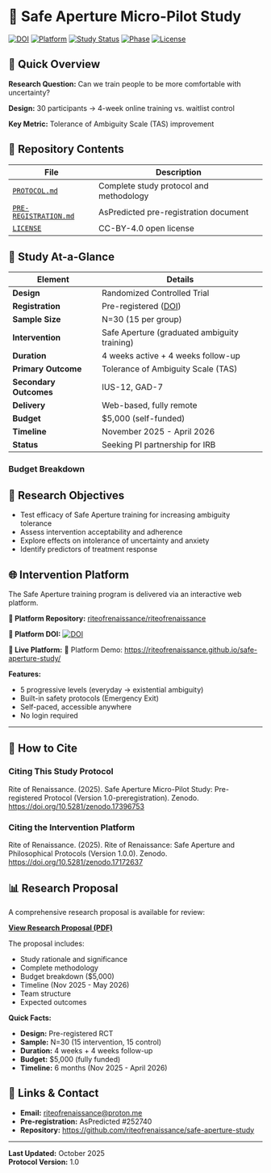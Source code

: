 # 🔬 Safe Aperture Micro-Pilot Study

[![DOI](https://zenodo.org/badge/DOI/10.5281/zenodo.17396753.svg)](https://doi.org/10.5281/zenodo.17396753)
[![Platform](https://img.shields.io/badge/Platform-DOI_10.5281%2Fzenodo.17172637-blue)](https://doi.org/10.5281/zenodo.17172637)
[![Study Status](https://img.shields.io/badge/Status-Pre--registered-blue)]()
[![Phase](https://img.shields.io/badge/Phase-IRB_Submission-orange)]()
[![License](https://img.shields.io/badge/License-CC--BY--4.0-green)](LICENSE)


## 🎯 Quick Overview

**Research Question:** Can we train people to be more comfortable with uncertainty?

**Design:** 30 participants → 4-week online training vs. waitlist control

**Key Metric:** Tolerance of Ambiguity Scale (TAS) improvement

## 📁 Repository Contents

| File | Description |
|------|-------------|
| [`PROTOCOL.md`](PROTOCOL.md) | Complete study protocol and methodology |
| [`PRE-REGISTRATION.md`](PRE-REGISTRATION.md) | AsPredicted pre-registration document |
| [`LICENSE`](LICENSE) | CC-BY-4.0 open license |

## 🎯 Study At-a-Glance

| **Element** | **Details** |
|-------------|-------------|
| **Design** | Randomized Controlled Trial |
| **Registration** | Pre-registered ([DOI](https://doi.org/10.5281/zenodo.17396753)) |
| **Sample Size** | N=30 (15 per group) |
| **Intervention** | Safe Aperture (graduated ambiguity training) |
| **Duration** | 4 weeks active + 4 weeks follow-up |
| **Primary Outcome** | Tolerance of Ambiguity Scale (TAS) |
| **Secondary Outcomes** | IUS-12, GAD-7 |
| **Delivery** | Web-based, fully remote |
| **Budget** | $5,000 (self-funded) |
| **Timeline** | November 2025 - April 2026 |
| **Status** | Seeking PI partnership for IRB |

### Budget Breakdown

## 🎯 Research Objectives

- Test efficacy of Safe Aperture training for increasing ambiguity tolerance
- Assess intervention acceptability and adherence  
- Explore effects on intolerance of uncertainty and anxiety
- Identify predictors of treatment response

## 🌐 Intervention Platform

The Safe Aperture training program is delivered via an interactive web platform.

**🔗 Platform Repository:**
[riteofrenaissance/riteofrenaissance](https://github.com/riteofrenaissance/riteofrenaissance)

**📖 Platform DOI:**
[![DOI](https://zenodo.org/badge/DOI/10.5281/zenodo.17172637.svg)](https://doi.org/10.5281/zenodo.17172637)

**🎯 Live Platform:**
🎯 Platform Demo: https://riteofrenaissance.github.io/safe-aperture-study/

**Features:**
- 5 progressive levels (everyday → existential ambiguity)
- Built-in safety protocols (Emergency Exit)
- Self-paced, accessible anywhere
- No login required

---

## 📖 How to Cite

### Citing This Study Protocol

Rite of Renaissance. (2025). Safe Aperture Micro-Pilot Study: 
Pre-registered Protocol (Version 1.0-preregistration). Zenodo. 
https://doi.org/10.5281/zenodo.17396753


### Citing the Intervention Platform

Rite of Renaissance. (2025). Rite of Renaissance: Safe Aperture and 
Philosophical Protocols (Version 1.0.0). Zenodo. 
https://doi.org/10.5281/zenodo.17172637

## 📊 Research Proposal

A comprehensive research proposal is available for review:

**[View Research Proposal (PDF)](docs/RESEARCH_PROPOSAL_Safe_Aperture_2025.pdf)**

The proposal includes:
- Study rationale and significance
- Complete methodology
- Budget breakdown ($5,000)
- Timeline (Nov 2025 - May 2026)
- Team structure
- Expected outcomes

**Quick Facts:**
- **Design:** Pre-registered RCT
- **Sample:** N=30 (15 intervention, 15 control)
- **Duration:** 4 weeks + 4 weeks follow-up
- **Budget:** $5,000 (fully funded)
- **Timeline:** 6 months (Nov 2025 - April 2026)

## 🔗 Links & Contact

- **Email:** riteofrenaissance@proton.me
- **Pre-registration:** AsPredicted #252740
- **Repository:** https://github.com/riteofrenaissance/safe-aperture-study

---

**Last Updated:** October 2025  
**Protocol Version:** 1.0
